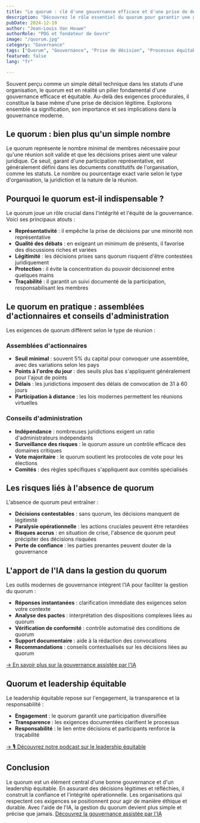 ```yaml
---
title: "Le quorum : clé d'une gouvernance efficace et d'une prise de décision éclairée"
description: "Découvrez le rôle essentiel du quorum pour garantir une gouvernance efficace, équitable et légitime."
pubDate: 2024-12-19
author: "Jean-Louis Van Houwe"
authorRole: "PDG et fondateur de Govrn"
image: "/quorum.jpg"
category: "Governance"
tags: ["Quorum", "Gouvernance", "Prise de décision", "Processus équitable"]
featured: false
lang: "fr"

---
```


Souvent perçu comme un simple détail technique dans les statuts d'une organisation, le quorum est en réalité un pilier fondamental d'une gouvernance efficace et équitable. Au-delà des exigences procédurales, il constitue la base même d'une prise de décision légitime. Explorons ensemble sa signification, son importance et ses implications dans la gouvernance moderne.

## Le quorum : bien plus qu'un simple nombre

Le quorum représente le nombre minimal de membres nécessaire pour qu'une réunion soit valide et que les décisions prises aient une valeur juridique. Ce seuil, garant d'une participation représentative, est généralement défini dans les documents constitutifs de l'organisation, comme les statuts. Le nombre ou pourcentage exact varie selon le type d'organisation, la juridiction et la nature de la réunion.

## Pourquoi le quorum est-il indispensable ?

Le quorum joue un rôle crucial dans l'intégrité et l'équité de la gouvernance. Voici ses principaux atouts :

- **Représentativité** : il empêche la prise de décisions par une minorité non représentative
- **Qualité des débats** : en exigeant un minimum de présents, il favorise des discussions riches et variées
- **Légitimité** : les décisions prises sans quorum risquent d'être contestées juridiquement
- **Protection** : il évite la concentration du pouvoir décisionnel entre quelques mains
- **Traçabilité** : il garantit un suivi documenté de la participation, responsabilisant les membres

## Le quorum en pratique : assemblées d'actionnaires et conseils d'administration

Les exigences de quorum diffèrent selon le type de réunion :

### Assemblées d'actionnaires

- **Seuil minimal** : souvent 5% du capital pour convoquer une assemblée, avec des variations selon les pays
- **Points à l'ordre du jour** : des seuils plus bas s'appliquent généralement pour l'ajout de points
- **Délais** : les juridictions imposent des délais de convocation de 31 à 60 jours
- **Participation à distance** : les lois modernes permettent les réunions virtuelles

### Conseils d'administration

- **Indépendance** : nombreuses juridictions exigent un ratio d'administrateurs indépendants
- **Surveillance des risques** : le quorum assure un contrôle efficace des domaines critiques
- **Vote majoritaire** : le quorum soutient les protocoles de vote pour les élections
- **Comités** : des règles spécifiques s'appliquent aux comités spécialisés

## Les risques liés à l'absence de quorum

L'absence de quorum peut entraîner :

- **Décisions contestables** : sans quorum, les décisions manquent de légitimité
- **Paralysie opérationnelle** : les actions cruciales peuvent être retardées
- **Risques accrus** : en situation de crise, l'absence de quorum peut précipiter des décisions risquées
- **Perte de confiance** : les parties prenantes peuvent douter de la gouvernance

## L'apport de l'IA dans la gestion du quorum

Les outils modernes de gouvernance intègrent l'IA pour faciliter la gestion du quorum :

- **Réponses instantanées** : clarification immédiate des exigences selon votre contexte
- **Analyse des pactes** : interprétation des dispositions complexes liées au quorum
- **Vérification de conformité** : contrôle automatisé des conditions de quorum
- **Support documentaire** : aide à la rédaction des convocations
- **Recommandations** : conseils contextualisés sur les décisions liées au quorum

[-> En savoir plus sur la gouvernance assistée par l'IA](/features/ai-assistant)

## Quorum et leadership équitable

Le leadership équitable repose sur l'engagement, la transparence et la responsabilité :

- **Engagement** : le quorum garantit une participation diversifiée
- **Transparence** : les exigences documentées clarifient le processus
- **Responsabilité** : le lien entre décisions et participants renforce la traçabilité

[-> 🎙️ Découvrez notre podcast sur le leadership équitable](/podcast/leading-with-fairness-unlocking-the-power-of-fair-process-leadership)

## Conclusion

Le quorum est un élément central d'une bonne gouvernance et d'un leadership équitable. En assurant des décisions légitimes et réfléchies, il construit la confiance et l'intégrité opérationnelle. Les organisations qui respectent ces exigences se positionnent pour agir de manière éthique et durable. Avec l'aide de l'IA, la gestion du quorum devient plus simple et précise que jamais. [Découvrez la gouvernance assistée par l'IA](https://govrn.com/get-started)
